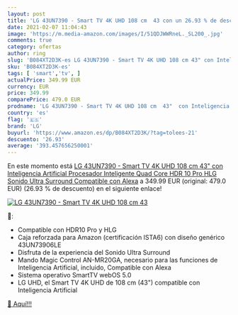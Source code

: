 ```yaml
---
layout: post
title: 'LG 43UN7390 - Smart TV 4K UHD 108 cm  43 con un 26.93 % de descuento'
date: 2021-02-07 11:04:43
image: 'https://m.media-amazon.com/images/I/51QDJWWRneL._SL200_.jpg'
comments: true
category: ofertas
author: ring
slug: 'B084XT2D3K-es LG 43UN7390 - Smart TV 4K UHD 108 cm 43" con Inteligencia...'
sku: 'B084XT2D3K-es'
tags: [ 'smart','tv', ]
actualPrice: 349.99 EUR
currency: EUR
price: 349.99
comparePrice: 479.0 EUR
prodname: 'LG 43UN7390 - Smart TV 4K UHD 108 cm  43"  con Inteligencia Artificial  Procesador Inteligente Quad Core  HDR 10 Pro  HLG  Sonido Ultra Surround  Compatible con Alexa'
country: 'es'
flag: '🇪🇸'
brand: 'LG'
buyurl: 'https://www.amazon.es/dp/B084XT2D3K/?tag=tolees-21'
descuento: '26.93'
average: '393.457656250001'
---
```


En este momento está [LG 43UN7390 - Smart TV 4K UHD 108 cm  43"  con Inteligencia Artificial  Procesador Inteligente Quad Core  HDR 10 Pro  HLG  Sonido Ultra Surround  Compatible con Alexa](https://www.amazon.es/dp/B084XT2D3K/?tag=tolees-21) a 349.99 EUR (original: 479.0 EUR) (26.93 %  de descuento) en el siguiente enlace!

[![LG 43UN7390 - Smart TV 4K UHD 108 cm  43](https://m.media-amazon.com/images/I/51QDJWWRneL._SL200_.jpg)](https://www.amazon.es/dp/B084XT2D3K/?tag=tolees-21)

🔎:

- Compatible con HDR10 Pro y HLG
- Caja reforzada para Amazon (certificación ISTA6) con diseño genérico 43UN73906LE
- Disfruta de la experiencia del Sonido Ultra Surround
- Mando Magic Control AN-MR20GA, necesario para las funciones de Inteligencia Artificial, incluido, Compatible con Alexa
- Sistema operativo SmartTV webOS 5.0
- LG UHD, el Smart TV 4K UHD de 108 cm (43") compatible con Inteligencia Artificial

[🛒 Aquí!!!](https://www.amazon.es/dp/B084XT2D3K/?tag=tolees-21)
